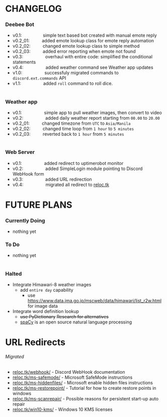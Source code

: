 # CHANGELOG
### Deebee Bot
+ v0.1:                 simple text based bot created with manual emote reply
+ v0.2_01:          added emote lookup class for emote reply automation
+ v0.2_02:          changed emote lookup class to simple method
+ v0.2_03:          added error reporting when emote not found
+ v0.3:                  overhaul with entire code: simplified the conditional statements
+ v0.4:                  added weather command see Weather app updates
+ v1.0:                  successfuly migrated commands to `discord.ext.commands` API
+ v1.1:                  added `roll` command to roll dice.
#
### Weather app
+ v0.1:                  simple app to pull weather images, then convert to video
+ v0.2:                  added daily weather report starting from `00.00` to `20.00`
+ v0.2_01:          changed timezone from `UTC` to `Asia/Manila`
+ v0.2_02:          changed time loop from `1 hour` to `5 minutes`
+ v0.2_03:          reverted back to `1 hour` from `5 minutes`
#
### Web Server
+ v0.1:                  added redirect to uptimerobot monitor
+ v0.2:                  added SimpleLogin module pointing to Discord WebHook form
+ v0.3:                  added URL redirection
+ v0.4:                  migrated all redirect to [reloc.tk](https://www.reloc.tk/ "https://www.reloc.tk/")

#
#

# FUTURE PLANS
### Currently Doing
+ nothing yet
### To Do
+ nothing yet
# 
### Halted
+ Integrate Himawari-8 weather images
  + add `entire day` capability
    + use https://www.data.jma.go.jp/mscweb/data/himawari/list_r2w.html for image data
+ Integrate word definition lookup
  + ~~use PyDictionary~~ ~~Research for alternatives~~
  + [spaCy](https://spacy.io/ "spaCy") is an open source natural language processing

#
#

# URL Redirects
###### Migrated
+ [reloc.tk/webhook/](https://www.reloc.tk/webhook/ "https://www.reloc.tk/webhook/") - Discord WebHook documentation
+ [reloc.tk/ms-safemode/](https://www.reloc.tk/ms-safemode/ "https://www.reloc.tk/ms-safemode/") - Microsoft SafeMode instructions
+ [reloc.tk/ms-hiddenfiles/](https://www.reloc.tk/ms-hiddenfiles/ "https://www.reloc.tk/ms-hiddenfiles/") - Microsoft enable hidden files instructions
+ [reloc.tk/ms-restorepoint/](https://www.reloc.tk/ms-restorepoint/ "https://www.reloc.tk/ms-restorepoint/") - Tutorial for how to create restore points in windows
+ [reloc.tk/ms-scanrepair/](https://www.reloc.tk/ms-scanrepair/ "https://www.reloc.tk/ms-scanrepair/") - Possible reasons for persistent start-up auto repair
+ [reloc.tk/win10-kms/](https://www.reloc.tk/win10-kms/ "https://www.reloc.tk/win10-kms/") - Windows 10 KMS licenses